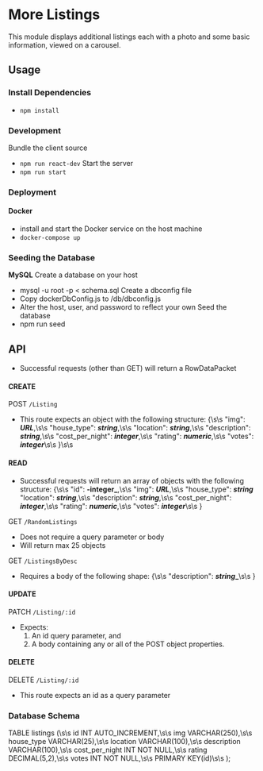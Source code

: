 # More Listings
This module displays additional listings each with a photo and
some basic information, viewed on a carousel.

## Usage

### Install Dependencies
- `npm install`

### Development
Bundle the client source
- `npm run react-dev`
Start the server
- `npm run start`

### Deployment
#### Docker
- install and start the Docker service on the host machine
- `docker-compose up`

### Seeding the Database
**MySQL**
Create a database on your host
- mysql -u root -p < schema.sql
Create a dbconfig file
- Copy dockerDbConfig.js to /db/dbconfig.js
- Alter the host, user, and password to reflect your own
Seed the database
- npm run seed

## API
- Successful requests (other than GET) will return a RowDataPacket

#### CREATE

POST `/Listing`
- This route expects an object with the following structure:
{\s\s
    "img": **_URL_**,\s\s
    "house_type": **_string_**,\s\s
    "location": **_string_**,\s\s
    "description": **_string_**,\s\s
    "cost_per_night": **_integer_**,\s\s
    "rating": **_numeric_**,\s\s
    "votes": **_integer_**\s\s
}\s\s

#### READ
- Successful requests will return an array of objects 
with the following structure:
{\s\s
    "id": **-integer_**,\s\s
    "img": **_URL_**,\s\s
    "house_type": **_string_**
    "location": **_string_**,\s\s
    "description": **_string_**,\s\s
    "cost_per_night": **_integer_**,\s\s
    "rating": **_numeric_**,\s\s
    "votes": **_integer_**\s\s
}

GET `/RandomListings`
- Does not require a query parameter or body
- Will return max 25 objects

GET `/ListingsByDesc`
- Requires a body of the following shape:
{\s\s
    "description": **_string__**\s\s
}

#### UPDATE

PATCH `/Listing/:id`
- Expects:
  1) An id query parameter, and
  2) A body containing any or all of the POST object properties.

#### DELETE

DELETE `/Listing/:id`
- This route expects an id as a query parameter

### Database Schema

TABLE listings (\s\s
    id                INT AUTO_INCREMENT,\s\s
    img               VARCHAR(250),\s\s
    house_type        VARCHAR(25),\s\s
    location          VARCHAR(100),\s\s
    description       VARCHAR(100),\s\s
    cost_per_night    INT NOT NULL,\s\s
    rating            DECIMAL(5,2),\s\s
    votes             INT NOT NULL,\s\s
    PRIMARY KEY(id)\s\s
);
